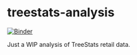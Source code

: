 # treestats-analysis

[![Binder](http://mybinder.org/badge_logo.svg)](http://mybinder.org/v2/gh/amoeba/treestats-analysis/master?urlpath=rstudio)

Just a WIP analysis of TreeStats retail data.

